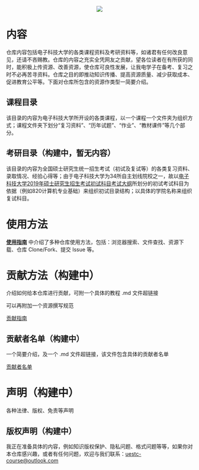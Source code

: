 <p align='center'><img src='./仓库资源/repo-banner.png'></p>

# 内容

仓库内容包括电子科技大学的各类课程资料及考研资料等，如诸君有任何改良意见，还请不吝赐教。仓库的内容之充实全凭网友之贡献，望各位读者在有所获的同时，能积极上传资源、改善资源，使仓库可良性发展，让我电学子在备考、复习之时不必再苦寻资料。仓库之目的即推动知识传播、提高资源质量、减少获取成本、促进教育公平等。下面对仓库所包含的资源作类型一简要介绍。

## 课程目录 

该目录的内容为电子科技大学所开设的各类课程，以一个课程一个文件夹为组织方式；课程文件夹下划分“复习资料”、“历年试题”、“作业”、“教材课件”等几个部分。

## 考研目录（构建中，暂无内容）

该目录的内容为全国硕士研究生统一招生考试（初试及复试等）的各类复习资料、录取情况、经验心得等；由于电子科技大学为34所自主划线院校之一，故以[电子科技大学2019年硕士研究生招生考试初试科目考试大纲](https://yz.uestc.edu.cn/d/file/zhaoshengzhuanti/20180926/%E7%94%B5%E5%AD%90%E7%A7%91%E6%8A%80%E5%A4%A7%E5%AD%A62019%E5%B9%B4%E7%A1%95%E5%A3%AB%E7%A0%94%E7%A9%B6%E7%94%9F%E6%8B%9B%E7%94%9F%E8%80%83%E8%AF%95%E5%88%9D%E8%AF%95%E7%A7%91%E7%9B%AE%E8%80%83%E8%AF%95%E5%A4%A7%E7%BA%B2.pdf)所划分的初试考试科目为依据（例如820计算机专业基础）来组织初试目录结构；以具体的学院名称来组织复试科目。

# 使用方法

[**使用指南**](./仓库资源/使用指南.md) 中介绍了多种仓库使用方法，包括：浏览器搜索、文件查找、资源下载、仓库 Clone/Fork、提交 Issue 等。

# 贡献方法（构建中）

介绍如何给本仓库进行贡献，可附一个具体的教程 .md 文件超链接

可以再附加一个资源撰写规范

[贡献指南](./仓库资源/贡献指南.md)

## 贡献者名单（构建中）

一个简要介绍，及一个 .md 文件超链接，该文件包含具体的贡献者名单

[贡献者名单](./仓库资源/贡献者名单.md)

# 声明（构建中）

各种法律、版权、免责等声明

## 版权声明（构建中）

我正在准备具体的内容，例如知识版权保护、隐私问题、格式问题等等，如果你对本仓库感兴趣，或者有任何问题，欢迎与我们联系：uestc-course@outlook.com
